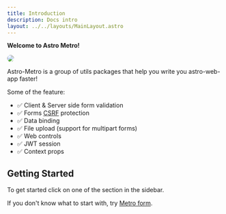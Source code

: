```yaml
---
title: Introduction
description: Docs intro
layout: ../../layouts/MainLayout.astro
---
```


**Welcome to Astro Metro!**

<img src="https://raw.githubusercontent.com/astro-metro/metro-forms/main/assets/banner.webp" style="border-radius: 10px"/>

Astro-Metro is a group of utils packages that help you write you astro-web-app faster!


Some of the feature:

- ✅ Client & Server side form validation
- ✅ Forms [CSRF](https://developer.mozilla.org/en-US/docs/Glossary/CSRF) protection
- ✅ Data binding
- ✅ File upload (support for multipart forms)
- ✅ Web controls
- ✅ JWT session
- ✅ Context props

## Getting Started

To get started click on one of the section in the sidebar.

If you don't know what to start with, try [Metro form](../forms/getting-started.md).
